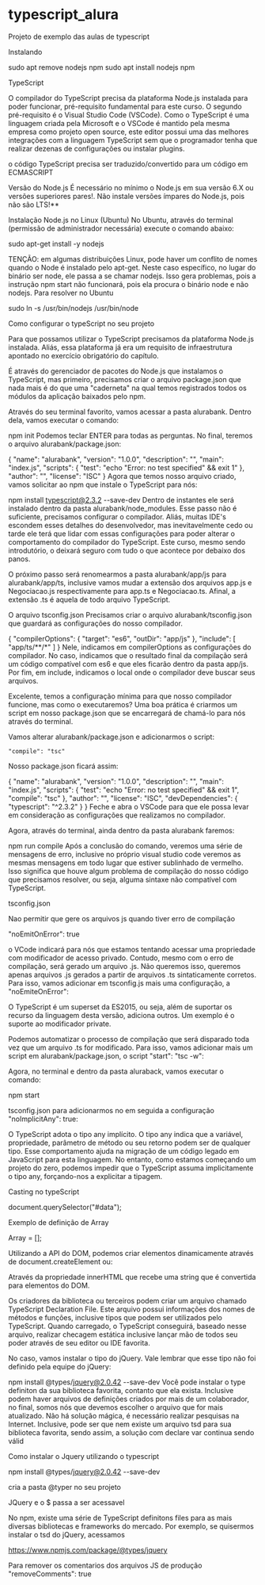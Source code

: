 # typescript_alura
Projeto de exemplo das aulas de typescript


Instalando

sudo apt remove nodejs npm
sudo apt install nodejs npm

TypeScript

O compilador do TypeScript precisa da plataforma Node.js instalada para poder funcionar, pré-requisito fundamental para este curso. O segundo pré-requisito é o Visual Studio Code (VSCode). Como o TypeScript é uma linguagem criada pela Microsoft e o VSCode é mantido pela mesma empresa como projeto open source, este editor possui uma das melhores integrações com a linguagem TypeScript sem que o programador tenha que realizar dezenas de configurações ou instalar plugins.

o código TypeScript precisa ser traduzido/convertido para um código em ECMASCRIPT 

Versão do Node.js
É necessário no mínimo o Node.js em sua versão 6.X ou versões superiores pares!. Não instale versões ímpares do Node.js, pois não são LTS!**


Instalação Node.js no Linux (Ubuntu)
No Ubuntu, através do terminal (permissão de administrador necessária) execute o comando abaixo:

sudo apt-get install -y nodejs

TENÇÃO: em algumas distribuições Linux, pode haver um conflito de nomes quando o Node é instalado pelo apt-get. Neste caso específico, no lugar do binário ser node, ele passa a se chamar nodejs. Isso gera problemas, pois a instrução npm start não funcionará, pois ela procura o binário node e não nodejs. Para resolver no Ubuntu

sudo ln -s /usr/bin/nodejs /usr/bin/node

Como configurar o typeScript no seu projeto

Para que possamos utilizar o TypeScript precisamos da plataforma Node.js instalada. Aliás, essa plataforma já era um requisito de infraestrutura apontado no exercício obrigatório do capítulo.

É através do gerenciador de pacotes do Node.js que instalamos o TypeScript, mas primeiro, precisamos criar o arquivo package.json que nada mais é do que uma "caderneta" na qual temos registrados todos os módulos da aplicação baixados pelo npm.

Através do seu terminal favorito, vamos acessar a pasta alurabank. Dentro dela, vamos executar o comando:

npm init
Podemos teclar ENTER para todas as perguntas. No final, teremos o arquivo alurabank/package.json:

{
  "name": "alurabank",
  "version": "1.0.0",
  "description": "",
  "main": "index.js",
  "scripts": {
    "test": "echo \"Error: no test specified\" && exit 1"
  },
  "author": "",
  "license": "ISC"
}
Agora que temos nosso arquivo criado, vamos solicitar ao npm que instale o TypeScript para nós:

npm install typescript@2.3.2 --save-dev
Dentro de instantes ele será instalado dentro da pasta alurabank/node_modules. Esse passo não é suficiente, precisamos configurar o compilador. Aliás, muitas IDE's escondem esses detalhes do desenvolvedor, mas inevitavelmente cedo ou tarde ele terá que lidar com essas configurações para poder alterar o comportamento do compilador do TypeScript. Este curso, mesmo sendo introdutório, o deixará seguro com tudo o que acontece por debaixo dos panos.

O próximo passo será renomearmos a pasta alurabank/app/js para alurabank/app/ts, inclusive vamos mudar a extensão dos arquivos app.js e Negociacao.js respectivamente para app.ts e Negociacao.ts. Afinal, a extensão .ts é aquela de todo arquivo TypeScript.

O arquivo tsconfig.json
Precisamos criar o arquivo alurabank/tsconfig.json que guardará as configurações do nosso compilador.

{
    "compilerOptions": {
        "target": "es6",
        "outDir": "app/js"
    },
    "include": [
        "app/ts/**/*"
    ]
}
Nele, indicamos em compilerOptions as configurações do compilador. No caso, indicamos que o resultado final da compilação será um código compatível com es6 e que eles ficarão dentro da pasta app/js. Por fim, em include, indicamos o local onde o compilador deve buscar seus arquivos.

Excelente, temos a configuração mínima para que nosso compilador funcione, mas como o executaremos? Uma boa prática é criarmos um script em nosso package.json que se encarregará de chamá-lo para nós através do terminal.

Vamos alterar alurabank/package.json e adicionarmos o script:

    "compile": "tsc"
Nosso package.json ficará assim:

{
  "name": "alurabank",
  "version": "1.0.0",
  "description": "",
  "main": "index.js",
  "scripts": {
    "test": "echo \"Error: no test specified\" && exit 1",
    "compile": "tsc"
  },
  "author": "",
  "license": "ISC",
  "devDependencies": {
    "typescript": "^2.3.2"
  }
}
Feche e abra o VSCode para que ele possa levar em consideração as configurações que realizamos no compilador.

Agora, através do terminal, ainda dentro da pasta alurabank faremos:

npm run compile
Após a conclusão do comando, veremos uma série de mensagens de erro, inclusive no próprio visual studio code veremos as mesmas mensagens em todo lugar que estiver sublinhado de vermelho. Isso significa que houve algum problema de compilação do nosso código que precisamos resolver, ou seja, alguma sintaxe não compatível com TypeScript.

tsconfig.json 

Nao permitir que gere os arquivos js quando tiver erro de compilação

"noEmitOnError": true

o VCode indicará para nós que estamos tentando acessar uma propriedade com modificador de acesso privado. Contudo, mesmo com o erro de compilação, será gerado um arquivo .js. Não queremos isso, queremos apenas arquivos .js gerados a partir de arquivos .ts sintaticamente corretos. Para isso, vamos adicionar em tsconfig.js mais uma configuração, a "noEmiteOnError":

O TypeScript é um superset da ES2015, ou seja, além de suportar os recurso da linguagem desta versão, adiciona outros. Um exemplo é o suporte ao modificador private.

Podemos automatizar o processo de compilação que será disparado toda vez que um arquivo .ts for modificado. Para isso, vamos adicionar mais um script em alurabank/package.json, o script "start": "tsc -w":

Agora, no terminal e dentro da pasta aluraback, vamos executar o comando:

npm start

tsconfig.json para adicionarmos no em seguida a configuração "noImplicitAny": true:

O TypeScript adota o tipo any implícito. O tipo any indica que a variável, propriedade, parâmetro de método ou seu retorno podem ser de qualquer tipo. Esse comportamento ajuda na migração de um código legado em JavaScript para esta linguagem. No entanto, como estamos começando um projeto do zero, podemos impedir que o TypeScript assuma implicitamente o tipo any, forçando-nos a explicitar a tipagem.

Casting no typeScript

<HTMLInputElement> document.querySelector("#data");

Exemplo de definição de Array

Array<Negociacao> = [];


Utilizando a API do DOM, podemos criar elementos dinamicamente através de document.createElement ou:

Através da propriedade innerHTML que recebe uma string que é convertida para elementos do DOM.


Os criadores da biblioteca ou terceiros podem criar um arquivo chamado TypeScript Declaration File. Este arquivo possui informações dos nomes de métodos e funções, inclusive tipos que podem ser utilizados pelo TypeScript. Quando carregado, o TypeScript conseguirá, baseado nesse arquivo, realizar checagem estática inclusive lançar mão de todos seu poder através de seu editor ou IDE favorita.

No caso, vamos instalar o tipo do jQuery. Vale lembrar que esse tipo não foi definido pela equipe do jQuery:

npm install @types/jquery@2.0.42 --save-dev
Você pode instalar o type definiton da sua biblioteca favorita, contanto que ela exista. Inclusive podem haver arquivos de definições criados por mais de um colaborador, no final, somos nós que devemos escolher o arquivo que for mais atualizado. Não há solução mágica, é necessário realizar pesquisas na Internet. Inclusive, pode ser que nem existe um arquivo tsd para sua biblioteca favorita, sendo assim, a solução com declare var continua sendo válid

Como instalar o Jquery utilizando o typescript

npm install @types/jquery@2.0.42 --save-dev

cria a pasta @typer no seu projeto

JQuery e o $ passa a ser acessavel

No npm, existe uma série de TypeScript definitons files para as mais diversas bibliotecas e frameworks do mercado. Por exemplo, se quisermos instalar o tsd do jQuery, acessamos

https://www.npmjs.com/package/@types/jquery

Para remover os comentarios dos arquivos JS de produção  "removeComments": true

